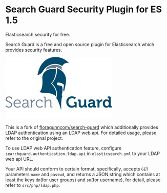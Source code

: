 # Search Guard Security Plugin for ES 1.5
Elasticsearch security for free.

Search Guard is a free and open source plugin for Elasticsearch which provides security features.

![Logo](https://raw.githubusercontent.com/floragunncom/sg-assets/master/logo/sg_logo_small.jpg) 

This is a fork of [floragunncom/search-guard](https://github.com/floragunncom/search-guard) which additionally provides LDAP authentication using an LDAP web api. For detailed usage, please refer to the original project.

To use LDAP web API authentication feature, configure `searchguard.authentication.ldap.api` in `elasticsearch.yml` to your LDAP web api URL. 

Your API should conform to certain format, specifically, accepts `GET` parameters `name` and `passwd`, and returns a JSON string which contains at least the keys `dn`(for user groups) and `sn`(for username), for detail, please refer to `src/php/ldap.php`.

